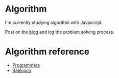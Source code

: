 # Algorithm
I'm currently studying algorithm with Javascript.

Post on the [blog](https://velog.io/@angiekimm/series/%EC%95%8C%EA%B3%A0%EB%A6%AC%EC%A6%98) and log the problem solving process.



# Algorithm reference
- [Programmers](https://school.programmers.co.kr/learn/challenges)
- [Baekjoon](https://www.acmicpc.net/step)

